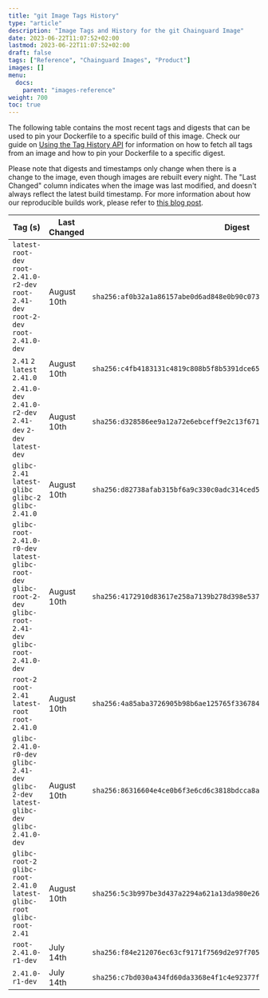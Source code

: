```yaml
---
title: "git Image Tags History"
type: "article"
description: "Image Tags and History for the git Chainguard Image"
date: 2023-06-22T11:07:52+02:00
lastmod: 2023-06-22T11:07:52+02:00
draft: false
tags: ["Reference", "Chainguard Images", "Product"]
images: []
menu:
  docs:
    parent: "images-reference"
weight: 700
toc: true
---
```


The following table contains the most recent tags and digests that can be used to pin your Dockerfile to a specific build of this image. Check our guide on [Using the Tag History API](/chainguard/chainguard-images/using-the-tag-history-api/) for information on how to fetch all tags from an image and how to pin your Dockerfile to a specific digest.

Please note that digests and timestamps only change when there is a change to the image, even though images are rebuilt every night. The "Last Changed" column indicates when the image was last modified, and doesn't always reflect the latest build timestamp. For more information about how our reproducible builds work, please refer to [this blog post](https://www.chainguard.dev/unchained/reproducing-chainguards-reproducible-image-builds).

| Tag (s)                                                                                                              | Last Changed | Digest                                                                    |
|----------------------------------------------------------------------------------------------------------------------|--------------|---------------------------------------------------------------------------|
|  `latest-root-dev` `root-2.41.0-r2-dev` `root-2.41-dev` `root-2-dev` `root-2.41.0-dev`                               | August 10th  | `sha256:af0b32a1a86157abe0d6ad848e0b90c073155c95ed616739d29110e2f354f77b` |
|  `2.41` `2` `latest` `2.41.0`                                                                                        | August 10th  | `sha256:c4fb4183131c4819c808b5f8b5391dce65c6dfabdc8794ec392dd1820cbb82ad` |
|  `2.41.0-dev` `2.41.0-r2-dev` `2.41-dev` `2-dev` `latest-dev`                                                        | August 10th  | `sha256:d328586ee9a12a72e6ebceff9e2c13f671e20e37b2eabdaadce80851c3749b84` |
|  `glibc-2.41` `latest-glibc` `glibc-2` `glibc-2.41.0`                                                                | August 10th  | `sha256:d82738afab315bf6a9c330c0adc314ced59421b5bb3e8f22e5f8dd9627358b82` |
|  `glibc-root-2.41.0-r0-dev` `latest-glibc-root-dev` `glibc-root-2-dev` `glibc-root-2.41-dev` `glibc-root-2.41.0-dev` | August 10th  | `sha256:4172910d83617e258a7139b278d398e537b823bd909ff90f3e7a4c0b11765271` |
|  `root-2` `root-2.41` `latest-root` `root-2.41.0`                                                                    | August 10th  | `sha256:4a85aba3726905b98b6ae125765f3367843b11ab3319e61dd9fa859114e33c3e` |
|  `glibc-2.41.0-r0-dev` `glibc-2.41-dev` `glibc-2-dev` `latest-glibc-dev` `glibc-2.41.0-dev`                          | August 10th  | `sha256:86316604e4ce0b6f3e6cd6c3818bdcca8aee9e7d3e2d93732d27169eaf223cf9` |
|  `glibc-root-2` `glibc-root-2.41.0` `latest-glibc-root` `glibc-root-2.41`                                            | August 10th  | `sha256:5c3b997be3d437a2294a621a13da980e260dc0b49ee3f769af86092d7cb8ea96` |
|  `root-2.41.0-r1-dev`                                                                                                | July 14th    | `sha256:f84e212076ec63cf9171f7569d2e97f705ef12c9218f726f38637bae4f3855a1` |
|  `2.41.0-r1-dev`                                                                                                     | July 14th    | `sha256:c7bd030a434fd60da3368e4f1c4e92377f3b4d4af937d3771c640f293f93ad50` |
